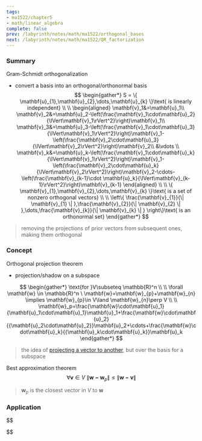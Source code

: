 ```yaml
---
tags:
- ma1522/chapter5
- math/linear_algebra
complete: false
prev: /labyrinth/notes/math/ma1522/orthogonal_bases
next: /labyrinth/notes/math/ma1522/QR_factorization
---
```


   

### Summary
Gram-Schmidt orthogonalization
- convert a basis into an orthogonal/orthonormal basis
$$
\begin{gather*}
S = \{ \mathbf{u}_{1},\mathbf{u}_{2},\dots,\mathbf{u}_{k} \}\text{ is linearly independent} \\
\\
\begin{aligned}
\mathbf{v}_1&=\mathbf{u}_1\\
\mathbf{v}_2&=\mathbf{u}_2-\left(\frac{\mathbf{v}_1\cdot\mathbf{u}_2}{\lVert\mathbf{v}_1\rVert^2}\right)\mathbf{v}_1\\
\mathbf{v}_3&=\mathbf{u}_3-\left(\frac{\mathbf{v}_1\cdot\mathbf{u}_3}{\lVert\mathbf{v}_1\rVert^2}\right)\mathbf{v}_1-\left(\frac{\mathbf{v}_2\cdot\mathbf{u}_3}{\lVert\mathbf{v}_2\rVert^2}\right)\mathbf{v}_2\\
&\vdots \\
\mathbf{v}_k&=\mathbf{u}_k-\left(\frac{\mathbf{v}_1\cdot\mathbf{u}_k}{\lVert\mathbf{v}_1\rVert^2}\right)\mathbf{v}_1-\left(\frac{\mathbf{v}_2\cdot\mathbf{u}_k}{\lVert\mathbf{v}_2\rVert^2}\right)\mathbf{v}_2-\cdots-\left(\frac{\mathbf{v}_{k-1}\cdot \mathbf{u}_k}{\lVert\mathbf{v}_{k-1}\rVert^2}\right)\mathbf{v}_{k-1}
\end{aligned} \\
\\
\{ \mathbf{v}_{1},\mathbf{v}_{2},\dots,\mathbf{v}_{k} \}\text{ is a set of nonzero orthogonal vectors} \\
\\
\left\{  \frac{\mathbf{v}_{1}}{\| \mathbf{v}_{1} \| },\frac{\mathbf{v}_{2}}{\| \mathbf{v}_{2} \| },\dots,\frac{\mathbf{v}_{k}}{\| \mathbf{v}_{k} \| }  \right\}\text{ is an orthonormal set}
\end{gather*}
$$
> removing the projections of prior vectors from subsequent ones, making them orthogonal

### Concept
Orthogonal projection theorem
- projection/shadow on a subspace

$$
\begin{gather*}
\text{for }V\subseteq \mathbb{R}^n \\
\\
\forall \mathbf{w} \in \mathbb{R}^n \ \mathbf{w}=\mathbf{w}_{p}+\mathbf{w}_{n} \implies \mathbf{w}_{p}\in V\land \mathbf{w}_{n}\perp V \\
\\
\mathbf{w}_p=\frac{\mathbf{w}\cdot\mathbf{u}_1}{\mathbf{u}_1\cdot\mathbf{u}_1}\mathbf{u}_1+\frac{\mathbf{w}\cdot\mathbf{u}_2}{{\mathbf{u}_2\cdot\mathbf{u}_2}}\mathbf{u}_2+\cdots+\frac{\mathbf{w}\cdot\mathbf{u}_k}{{\mathbf{u}_k\cdot\mathbf{u}_k}}\mathbf{u}_k
\end{gather*}
$$
> the idea of [projecting a vector to another](/labyrinth/notes/math/ma1521/geometry_in_R³#^18b73e), but over the basis for a subspace

Best approximation theorem
$$
\forall \mathbf{v}\in V \ \| \mathbf{w-w}_p\| \leq \| \mathbf{w-v} \|
$$
> $\mathbf{w}_{p}$ is the closest vector in $V$ to $\mathbf{w}$

### Application
$$

$$

